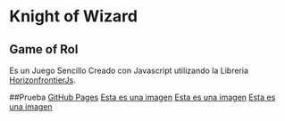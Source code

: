 # Knight of Wizard
## Game of Rol

Es un Juego Sencillo 
Creado con Javascript utilizando la Libreria [HorizonfrontierJs](https://www.npmjs.com/package/horizonfrontierjs).

##Prueba
[GitHub Pages](https://dunocgame.github.io/Knight-of-Wizard/)
[Esta es una imagen](game/Image/Portada/Portada.png)
[Esta es una imagen](game/Image/Portada/Select.png)
[Esta es una imagen](game/Image/Select-Players/GamePlay.png)
